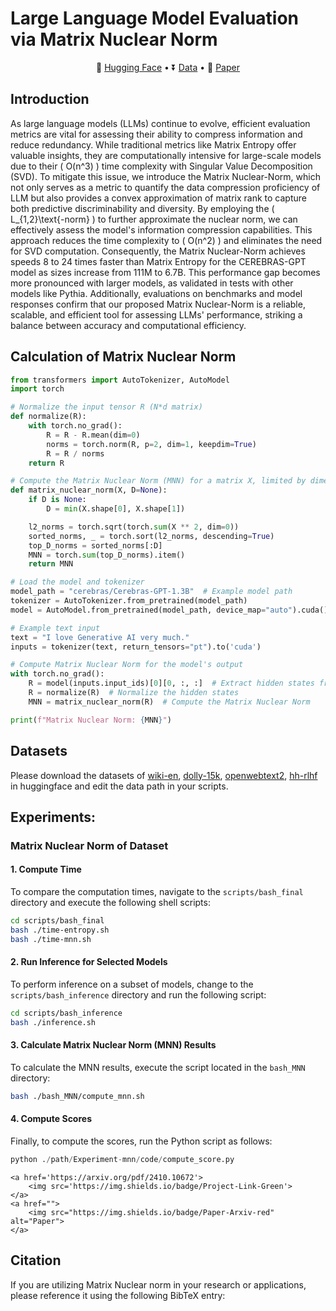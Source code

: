 # Large Language Model Evaluation via Matrix Nuclear Norm

<p align="center">
    🤗 <a href="https://huggingface.co/papers/2410.10672" target="_blank">Hugging Face</a> • ⏬ <a href="#Datasets" target="_blank">Data</a> •  📃 <a href="https://arxiv.org/pdf/2410.10672" target="_blank">Paper</a>
    
</p>

## Introduction

As large language models (LLMs) continue to evolve, efficient evaluation metrics are vital for assessing their ability to compress information and reduce redundancy. While traditional metrics like Matrix Entropy offer valuable insights, they are computationally intensive for large-scale models due to their \( O(n^3) \) time complexity with Singular Value Decomposition (SVD). To mitigate this issue, we introduce the Matrix Nuclear-Norm, which not only serves as a metric to quantify the data compression proficiency of LLM but also provides a convex approximation of matrix rank to capture both predictive discriminability and diversity. By employing the \( L_{1,2}\text{-norm} \) to further approximate the nuclear norm, we can effectively assess the model's information compression capabilities. This approach reduces the time complexity to \( O(n^2) \) and eliminates the need for SVD computation. Consequently, the Matrix Nuclear-Norm achieves speeds 8 to 24 times faster than Matrix Entropy for the CEREBRAS-GPT model as sizes increase from 111M to 6.7B. This performance gap becomes more pronounced with larger models, as validated in tests with other models like Pythia. Additionally, evaluations on benchmarks and model responses confirm that our proposed Matrix Nuclear-Norm is a reliable, scalable, and efficient tool for assessing LLMs' performance, striking a balance between accuracy and computational efficiency.

## Calculation of Matrix Nuclear Norm
```python
from transformers import AutoTokenizer, AutoModel
import torch

# Normalize the input tensor R (N*d matrix)
def normalize(R):
    with torch.no_grad():
        R = R - R.mean(dim=0)  
        norms = torch.norm(R, p=2, dim=1, keepdim=True) 
        R = R / norms 
    return R

# Compute the Matrix Nuclear Norm (MNN) for a matrix X, limited by dimension D
def matrix_nuclear_norm(X, D=None):
    if D is None:
        D = min(X.shape[0], X.shape[1])  

    l2_norms = torch.sqrt(torch.sum(X ** 2, dim=0))  
    sorted_norms, _ = torch.sort(l2_norms, descending=True) 
    top_D_norms = sorted_norms[:D] 
    MNN = torch.sum(top_D_norms).item() 
    return MNN

# Load the model and tokenizer
model_path = "cerebras/Cerebras-GPT-1.3B"  # Example model path
tokenizer = AutoTokenizer.from_pretrained(model_path)
model = AutoModel.from_pretrained(model_path, device_map="auto").cuda()

# Example text input
text = "I love Generative AI very much."
inputs = tokenizer(text, return_tensors="pt").to('cuda')

# Compute Matrix Nuclear Norm for the model's output
with torch.no_grad():
    R = model(inputs.input_ids)[0][0, :, :]  # Extract hidden states from the model
    R = normalize(R)  # Normalize the hidden states
    MNN = matrix_nuclear_norm(R)  # Compute the Matrix Nuclear Norm

print(f"Matrix Nuclear Norm: {MNN}")

```

## Datasets

Please download the datasets of [wiki-en](https://huggingface.co/datasets/wikipedia), [dolly-15k](https://huggingface.co/datasets/databricks/databricks-dolly-15k), [openwebtext2](https://huggingface.co/datasets/suolyer/pile_openwebtext2), [hh-rlhf](https://huggingface.co/datasets/Anthropic/hh-rlhf) in huggingface and edit the data path in your scripts.

## Experiments:

### Matrix Nuclear Norm of Dataset

#### 1. Compute Time

To compare the computation times, navigate to the `scripts/bash_final` directory and execute the following shell scripts:

```bash
cd scripts/bash_final
bash ./time-entropy.sh
bash ./time-mnn.sh
```

#### 2. Run Inference for Selected Models

To perform inference on a subset of models, change to the `scripts/bash_inference` directory and run the following script:

```bash
cd scripts/bash_inference
bash ./inference.sh
```

#### 3. Calculate Matrix Nuclear Norm (MNN) Results

To calculate the MNN results, execute the script located in the `bash_MNN` directory:

```bash
bash ./bash_MNN/compute_mnn.sh
```

#### 4. Compute Scores

Finally, to compute the scores, run the Python script as follows:

```python
python ./path/Experiment-mnn/code/compute_score.py
```

    <a href='https://arxiv.org/pdf/2410.10672'>
        <img src='https://img.shields.io/badge/Project-Link-Green'>
    </a>    
    <a href="">
        <img src="https://img.shields.io/badge/Paper-Arxiv-red" alt="Paper">
    </a>
## Citation

If you are utilizing Matrix Nuclear norm in your research or applications, please reference it using the following BibTeX entry:

```

```
